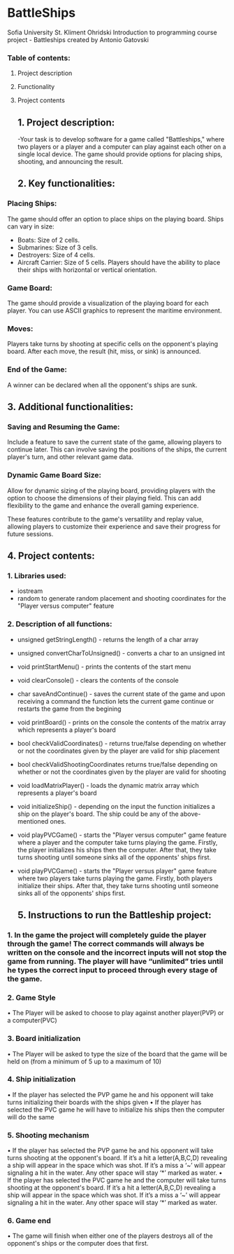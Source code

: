# BattleShips
Sofia University St. Kliment Ohridski
Introduction to programming course project - Battleships
created by Antonio Gatovski

### Table of contents:
1. Project description
2. Functionality
3. Project contents

   ## 1. Project description:
      
      -Your task is to develop software for a game called "Battleships," where two players or a player and a computer can play against each other on a single local device. The game should provide options for placing ships, shooting, and announcing the result.
      
    ## 2. Key functionalities:

### Placing Ships:
The game should offer an option to place ships on the playing board. Ships can vary in size:

* Boats: Size of 2 cells.
* Submarines: Size of 3 cells.
* Destroyers: Size of 4 cells.
* Aircraft Carrier: Size of 5 cells.
Players should have the ability to place their ships with horizontal or vertical orientation.

### Game Board:
The game should provide a visualization of the playing board for each player. You can use ASCII graphics to represent the maritime environment.

### Moves:
Players take turns by shooting at specific cells on the opponent's playing board.
After each move, the result (hit, miss, or sink) is announced.

### End of the Game:
A winner can be declared when all the opponent's ships are sunk.

 ## 3. Additional functionalities:
    
### Saving and Resuming the Game:
Include a feature to save the current state of the game, allowing players to continue later. This can involve saving the positions of the ships, the current player's turn, and other relevant game data.

### Dynamic Game Board Size:
Allow for dynamic sizing of the playing board, providing players with the option to choose the dimensions of their playing field. This can add flexibility to the game and enhance the overall gaming experience.

These features contribute to the game's versatility and replay value, allowing players to customize their experience and save their progress for future sessions. 

 ## 4. Project contents:

### 1. Libraries used:
- iostream
- random to generate random placement and shooting coordinates for the "Player versus computer" feature

### 2. Description of all functions:
- unsigned getStringLength() - returns the length of a char array
- unsigned convertCharToUnsigned() - converts a char to an unsigned int
- void printStartMenu() - prints the contents of the start menu
- void clearConsole() - clears the contents of the console
- char saveAndContinue() - saves the current state of the game and upon receiving a command the function lets the current game continue or restarts the game from the begining
- void printBoard() - prints on the console the contents of the matrix array which represents a player's board
- bool checkValidCoordinates() - returns true/false depending on whether or not the coordinates given by the player are valid for ship placement
- bool checkValidShootingCoordinates returns true/false depending on whether or not the coordinates given by the player are valid for shooting
- void loadMatrixPlayer() - loads the dynamic matrix array which represents a player's board
- void initializeShip() - depending on the input the function initializes a ship on the player's board. The ship could be any of the above-mentioned ones.
- void playPVCGame() - starts the "Player versus computer" game feature where a player and the computer take turns playing the game. Firstly, the player initializes his ships then the computer. After that, they take turns shooting until someone sinks all of the opponents' ships first.
- void playPVCGame() - starts the "Player versus player" game feature where two players take turns playing the game. Firstly, both players initialize their ships. After that, they take turns shooting until someone sinks all of the opponents' ships first.
  
  ## 5. Instructions to run the Battleship project:

### 1.	In the game the project will completely guide the player through the game! The correct commands will always be written on the console and the incorrect inputs will not stop the game from running. The player will have “unlimited” tries until he types the correct input to proceed through every stage of the game.

### 2.	Game Style 
•	The Player will be asked to choose to play against another player(PVP) or a computer(PVC)

### 3.	Board initialization
•	The Player will be asked to type the size of the board that the game will be held on (from a minimum of 5 up to a maximum of 10)

### 4.	Ship initialization
•	If the player has selected the PVP game he and his opponent will take turns initializing their boards with the ships given
•	If the player has selected the PVC game he will have to initialize his ships then the computer will do the same

### 5.	Shooting mechanism
•	If the player has selected the PVP game he and his opponent will take turns shooting at the opponent's board. If it’s a hit a letter(A,B,C,D) revealing a ship will appear in the space which was shot. If it’s a miss a ‘~’ will appear signaling a hit in the water. Any other space will stay ‘*’ marked as water.
•	If the player has selected the PVC game he and the computer will take turns shooting at the opponent's board. If it’s a hit a letter(A,B,C,D) revealing a ship will appear in the space which was shot. If it’s a miss a ‘~’ will appear signaling a hit in the water. Any other space will stay ‘*’ marked as water.

### 6.	Game end
•	The game will finish when either one of the players destroys all of the opponent's ships or the computer does that first. 




  
